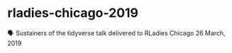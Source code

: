 # rladies-chicago-2019
🗣 Sustainers of the tidyverse talk delivered to RLadies Chicago 26 March, 2019
